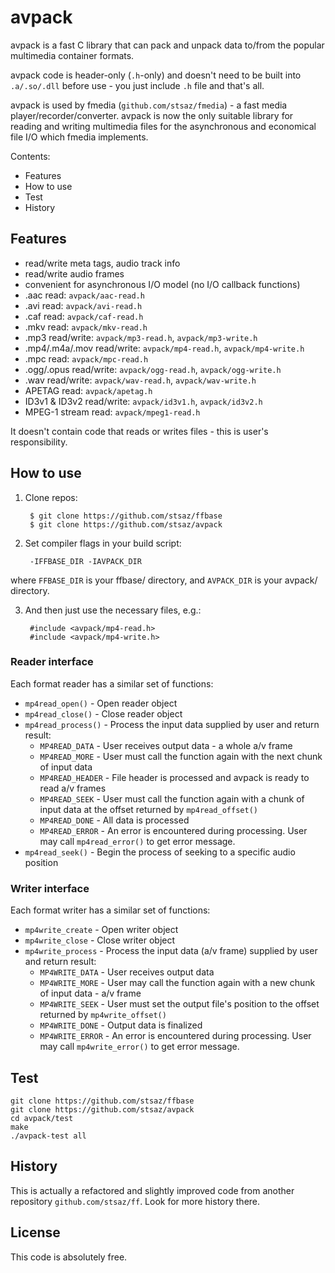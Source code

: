 # avpack

avpack is a fast C library that can pack and unpack data to/from the popular multimedia container formats.

avpack code is header-only (`.h`-only) and doesn't need to be built into `.a/.so/.dll` before use - you just include `.h` file and that's all.

avpack is used by fmedia (`github.com/stsaz/fmedia`) - a fast media player/recorder/converter.
avpack is now the only suitable library for reading and writing multimedia files for the asynchronous and economical file I/O which fmedia implements.

Contents:
* Features
* How to use
* Test
* History


## Features

* read/write meta tags, audio track info
* read/write audio frames
* convenient for asynchronous I/O model (no I/O callback functions)
* .aac read: `avpack/aac-read.h`
* .avi read: `avpack/avi-read.h`
* .caf read: `avpack/caf-read.h`
* .mkv read: `avpack/mkv-read.h`
* .mp3 read/write: `avpack/mp3-read.h`, `avpack/mp3-write.h`
* .mp4/.m4a/.mov read/write: `avpack/mp4-read.h`, `avpack/mp4-write.h`
* .mpc read: `avpack/mpc-read.h`
* .ogg/.opus read/write: `avpack/ogg-read.h`, `avpack/ogg-write.h`
* .wav read/write: `avpack/wav-read.h`, `avpack/wav-write.h`
* APETAG read: `avpack/apetag.h`
* ID3v1 & ID3v2 read/write: `avpack/id3v1.h`, `avpack/id3v2.h`
* MPEG-1 stream read: `avpack/mpeg1-read.h`

It doesn't contain code that reads or writes files - this is user's responsibility.


## How to use

1. Clone repos:

		$ git clone https://github.com/stsaz/ffbase
		$ git clone https://github.com/stsaz/avpack

2. Set compiler flags in your build script:

		-IFFBASE_DIR -IAVPACK_DIR

where `FFBASE_DIR` is your ffbase/ directory,
and `AVPACK_DIR` is your avpack/ directory.

3. And then just use the necessary files, e.g.:

		#include <avpack/mp4-read.h>
		#include <avpack/mp4-write.h>


### Reader interface

Each format reader has a similar set of functions:

* `mp4read_open()` - Open reader object
* `mp4read_close()` - Close reader object
* `mp4read_process()` - Process the input data supplied by user and return result:
	* `MP4READ_DATA` - User receives output data - a whole a/v frame
	* `MP4READ_MORE` - User must call the function again with the next chunk of input data
	* `MP4READ_HEADER` - File header is processed and avpack is ready to read a/v frames
	* `MP4READ_SEEK` - User must call the function again with a chunk of input data at the offset returned by `mp4read_offset()`
	* `MP4READ_DONE` - All data is processed
	* `MP4READ_ERROR` - An error is encountered during processing.  User may call `mp4read_error()` to get error message.
* `mp4read_seek()` - Begin the process of seeking to a specific audio position


### Writer interface

Each format writer has a similar set of functions:

* `mp4write_create` - Open writer object
* `mp4write_close` - Close writer object
* `mp4write_process` - Process the input data (a/v frame) supplied by user and return result:
	* `MP4WRITE_DATA` - User receives output data
	* `MP4WRITE_MORE` - User may call the function again with a new chunk of input data - a/v frame
	* `MP4WRITE_SEEK` - User must set the output file's position to the offset returned by `mp4write_offset()`
	* `MP4WRITE_DONE` - Output data is finalized
	* `MP4WRITE_ERROR` - An error is encountered during processing.  User may call `mp4write_error()` to get error message.


## Test

	git clone https://github.com/stsaz/ffbase
	git clone https://github.com/stsaz/avpack
	cd avpack/test
	make
	./avpack-test all


## History

This is actually a refactored and slightly improved code from another repository `github.com/stsaz/ff`.
Look for more history there.


## License

This code is absolutely free.
